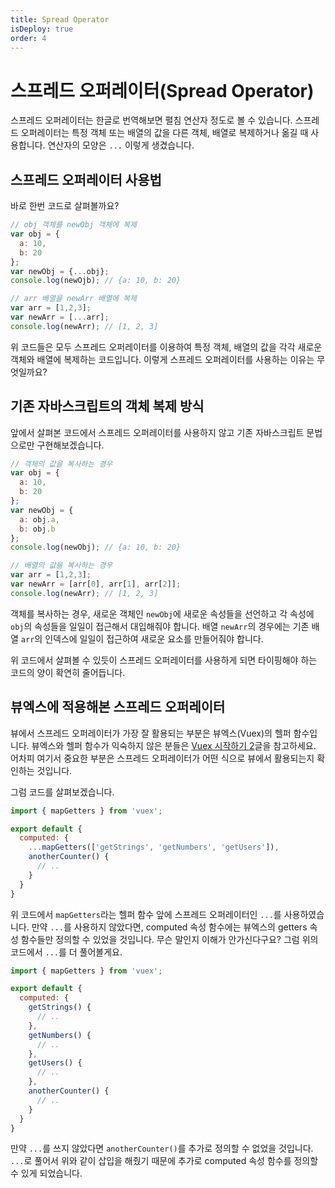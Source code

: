 ```yaml
---
title: Spread Operator
isDeploy: true
order: 4
---
```


# 스프레드 오퍼레이터(Spread Operator)

스프레드 오퍼레이터는 한글로 번역해보면 펼침 연산자 정도로 볼 수 있습니다. 스프레드 오퍼레이터는 특정 객체 또는 배열의 값을 다른 객체, 배열로 복제하거나 옮길 때 사용합니다. 연산자의 모양은 `...` 이렇게 생겼습니다.

## 스프레드 오퍼레이터 사용법

바로 한번 코드로 살펴볼까요?

```js
// obj 객체를 newObj 객체에 복제
var obj = {
  a: 10,
  b: 20
};
var newObj = {...obj};
console.log(newOjb); // {a: 10, b: 20}

// arr 배열을 newArr 배열에 복제
var arr = [1,2,3];
var newArr = [...arr];
console.log(newArr); // [1, 2, 3]
```

위 코드들은 모두 스프레드 오퍼레이터를 이용하여 특정 객체, 배열의 값을 각각 새로운 객체와 배열에 복제하는 코드입니다. 이렇게 스프레드 오퍼레이터를 사용하는 이유는 무엇일까요? 

## 기존 자바스크립트의 객체 복제 방식

앞에서 살펴본 코드에서 스프레드 오퍼레이터를 사용하지 않고 기존 자바스크립트 문법으로만 구현해보겠습니다.

```js
// 객체의 값을 복사하는 경우
var obj = {
  a: 10,
  b: 20
};
var newObj = {
  a: obj.a,
  b: obj.b
};
console.log(newObj); // {a: 10, b: 20}

// 배열의 값을 복사하는 경우
var arr = [1,2,3];
var newArr = [arr[0], arr[1], arr[2]];
console.log(newArr); // [1, 2, 3]
```

객체를 복사하는 경우, 새로운 객체인 `newObj`에 새로운 속성들을 선언하고 각 속성에 `obj`의 속성들을 일일이 접근해서 대입해줘야 합니다. 배열 `newArr`의 경우에는 기존 배열 `arr`의 인덱스에 일일이 접근하여 새로운 요소를 만들어줘야 합니다.

위 코드에서 살펴볼 수 있듯이 스프레드 오퍼레이터를 사용하게 되면 타이핑해야 하는 코드의 양이 확연히 줄어듭니다.

## 뷰엑스에 적용해본 스프레드 오퍼레이터

뷰에서 스프레드 오퍼레이터가 가장 잘 활용되는 부분은 뷰엑스(Vuex)의 헬퍼 함수입니다. 뷰엑스와 헬퍼 함수가 익숙하지 않은 분들은 [Vuex 시작하기 2](https://joshua1988.github.io/web-development/vuejs/vuex-getters-mutations/)글을 참고하세요. 어차피 여기서 중요한 부분은 스프레드 오퍼레이터가 어떤 식으로 뷰에서 활용되는지 확인하는 것입니다.

그럼 코드를 살펴보겠습니다.

```js
import { mapGetters } from 'vuex';

export default {
  computed: {
    ...mapGetters(['getStrings', 'getNumbers', 'getUsers']),
    anotherCounter() {
      // ..
    }
  }
}
```

위 코드에서 `mapGetters`라는 헬퍼 함수 앞에 스프레드 오퍼레이터인 `...`를 사용하였습니다. 만약 `...`를 사용하지 않았다면, computed 속성 함수에는 뷰엑스의 getters 속성 함수들만 정의할 수 있었을 것입니다. 무슨 말인지 이해가 안가신다구요? 그럼 위의 코드에서 `...`를 더 풀어볼게요.

```js
import { mapGetters } from 'vuex';

export default {
  computed: {
    getStrings() {
      // ..
    },
    getNumbers() {
      // ..
    },
    getUsers() {
      // ..
    },
    anotherCounter() {
      // ..
    }
  }
}
```

만약 `...`를 쓰지 않았다면 `anotherCounter()`를 추가로 정의할 수 없었을 것입니다. `...`로 풀어서 위와 같이 삽입을 해줬기 때문에 추가로 computed 속성 함수를 정의할 수 있게 되었습니다.